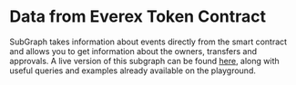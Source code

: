 # Data from Everex Token Contract
SubGraph takes information about events directly from the smart contract and allows you to get information about the owners, transfers and approvals.
A live version of this subgraph can be found [here](https://thegraph.com/explorer/subgraph/heroleft/everex), along with useful queries and examples already available on the playground.
